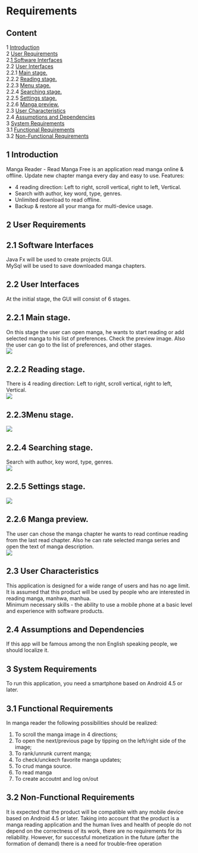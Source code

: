 # **Requirements**

## Content
 1 [Introduction](#1)     
 2 [User Requirements ](#2)     
 2.[1 Software Interfaces](#3)        
 2.2 [User Interfaces](#4)   
 2.2.1 [Main stage.](#5)   
 2.2.2 [Reading stage.](#6)   
 2.2.3 [Menu stage.](#7)   
 2.2.4 [Searching stage.](#8)     
 2.2.5 [Settings stage. ](#9)   
 2.2.6 [Manga preview.](#10)                  
 2.3 [User Characteristics ](#11)    
 2.4 [Assumptions and Dependencies](#12)   
 3 [System Requirements ](#13)   
 3.1 [Functional Requirements](#14)   
 3.2 [Non-Functional Requirements](#15)   
 
 
<a name="1"/>
 
## 1 Introduction  

Manga Reader - Read Manga Free is an application read manga online & offline. Update new chapter manga every day and easy to use.
Features:     
- 4 reading direction: Left to right, scroll vertical, right to left, Vertical.    
- Search with author, key word, type, genres.       
- Unlimited download to read offline.    
- Backup & restore all your manga for multi-device usage.   

<a name="2"/>

## 2 User Requirements       

<a name="3"/>

## 2.1 Software Interfaces                 
Java Fx will be used to create projects GUI.             
MySql will be used to save downloaded manga chapters.   

<a name="4"/>

## 2.2 User Interfaces                   
At the initial stage, the GUI will consist of 6 stages. 

<a name="5"/>

## 2.2.1 Main stage.
On this stage the user can open manga, he wants to start reading or add selected manga to his list of preferences.   Check the preview image. Also the user can go to the list of preferences, and other stages.   
![](MockUps/images/main%20stage.png)  

<a name="6"/>

## 2.2.2 Reading stage.                         
There is 4 reading direction: Left to right, scroll vertical, right to left, Vertical.   
![](MockUps/images/manga%20preview.png)             

<a name="7"/>

## 2.2.3Menu stage.   
![](MockUps/images/menu.png)     

<a name="8"/>

## 2.2.4 Searching stage.                       
Search with author, key word, type, genres.    
![](MockUps/images/readig.png)   

<a name="9"/>

## 2.2.5 Settings stage.          
![](MockUps/images/search.png)   

<a name="10"/>

## 2.2.6 Manga preview. 
The user can chose the manga chapter he wants to read continue reading from the last read chapter. Also he can rate selected manga series and open the text of manga description.      
![](MockUps/images/settings.png) 

<a name="11"/>

## 2.3 User Characteristics    
This application is designed for a wide range of users and has no age limit. It is assumed that this product will be used by people who are interested in reading manga, manhwa, manhua.  
Minimum necessary skills - the ability to use a mobile phone at a basic level and experience with software products.

<a name="12"/>

## 2.4 Assumptions and Dependencies              
If this app will be famous among the non English speaking people, we should localize it.              

<a name="13"/>

## 3 System Requirements   
To run this application, you need a smartphone based on Android 4.5 or later.  
   
<a name="14"/>
   
## 3.1 Functional Requirements   
In manga reader the following possibilities should be realized:   
1. To scroll the manga image in 4 directions;   
2. To open the next/previous page by tipping on the left/right side of the image;   
3. To rank/unrunk current manga;    
4. To check/unckech favorite manga updates;     
5. To crud manga source.
6. To read manga
7. To create accoutnt and log on/out

<a name="15"/>

## 3.2 Non-Functional Requirements    
It is expected that the product will be compatible with any mobile device based on Android 4.5 or later. Taking into account that the product is a manga reading application and the human lives and health of people do not depend on the correctness of its work, there are no requirements for its reliability. However, for successful monetization in the future (after the formation of demand) there is a need for trouble-free operation

